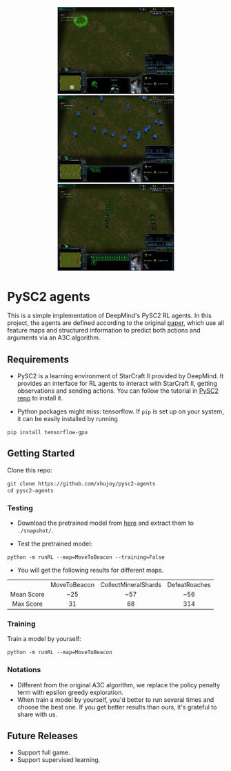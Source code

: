 <div align="center">
  <img src=images/MoveToBeacon2.gif width="270px"/>
  <img src=images/CollectMineralShards2.gif width="270px">
  <img src=images/DefeatRoaches2.gif width="270px">
</div>


# PySC2 agents
This is a simple implementation of DeepMind's PySC2 RL agents. In this project, the agents are defined according to the original [paper](https://deepmind.com/documents/110/sc2le.pdf), which use all feature maps and structured information to predict both actions and arguments via an A3C algorithm.


## Requirements
- PySC2 is a learning environment of StarCraft II provided by DeepMind. It provides an interface for RL agents to interact with StarCraft II, getting observations and sending actions. You can follow the tutorial in [PySC2 repo](https://github.com/deepmind/pysc2) to install it.

- Python packages might miss: tensorflow. If `pip` is set up on your system, it can be easily installed by running
```shell
pip install tensorflow-gpu
```


## Getting Started
Clone this repo:
```shell
git clone https://github.com/xhujoy/pysc2-agents
cd pysc2-agents
```


### Testing
- Download the pretrained model from [here](https://github.com/deepmind/pysc2) and extract them to `./snapshot/`.

- Test the pretrained model:
```shell
python -m runRL --map=MoveToBeacon --training=False
```

- You will get the following results for different maps.

<table align="center">
  <tr>
    <td align="center"></td>
    <td align="center">MoveToBeacon</td>
    <td align="center">CollectMineralShards</td>
    <td align="center">DefeatRoaches</td>
  </tr>
  <tr>
    <td align="center">Mean Score</td>
    <td align="center">~25</td>
    <td align="center">~57</td>
    <td align="center">~56</td>
  </tr>
  <tr>
    <td align="center">Max Score</td>
    <td align="center">31</td>
    <td align="center">88</td>
    <td align="center">314</td>
  </tr>
</table>


### Training
Train a model by yourself:
```shell
python -m runRL --map=MoveToBeacon
```


### Notations
- Different from the original A3C algorithm, we replace the policy penalty term with epsilon greedy exploration.
- When train a model by yourself, you'd better to run several times and choose the best one. If you get better results than ours, it's grateful to share with us.


## Future Releases
- Support full game.
- Support supervised learning.
